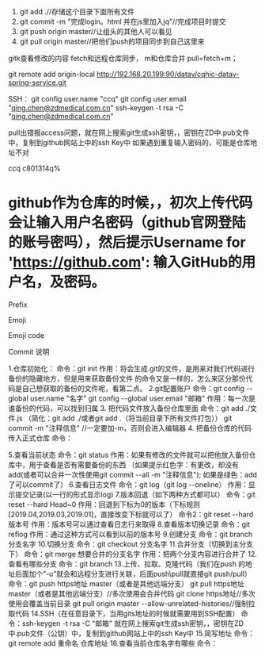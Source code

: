 <!--
 * @Description: In User Settings Edit * @Author: your name
 * @Date: 2019-09-03 10:52:16
 * @LastEditTime: 2019-09-03 11:00:14
 * @LastEditors: Please set LastEditors
 -->


1. git add .//存储这个目录下面所有文件
2. git commit -m "完成login。html 并在js里加入jq"//完成项目时提交
3. git push origin master//让组头的其他人可以看见
4. git pull origin master//把他们push的项目同步到自己这里来






gitk查看修改的内容
fetch和远程仓库同步，
m和仓库合并
pull=fetch+m；


git remote add origin-local  http://192.168.20.199:90/datav/cqhic-datav-spring-service.git




SSH：
git config user.name "ccq"
git config user.email "qing.chen@zdmedical.com.cn" 
ssh-keygen -t rsa -C "qing.chen@zdmedical.com.cn"


pull出错报access问题，就在网上搜索git生成ssh密钥，，密钥在ZD中.pub文件中，复制到github网站上中的ssh Key中
如果遇到重复输入密码的，可能是仓库地址不对






ccq
c801314q%


github作为仓库的时候，，初次上传代码会让输入用户名密码（github官网登陆的账号密吗），然后提示Username for 'https://github.com':
输入GitHub的用户名，及密码。
====================================================

Prefix

Emoji

Emoji code

Commit 说明





1.仓库初始化：
   命令：git init
   作用：将会生成.git的文件，是用来对我们代码进行备份的隐藏地方，但是用来获取备份文件
   的命令又是一样的，怎么来区分那份代码是自己想获取的备份的文件呢，看第二点。
2.git配置账户
   命令：git config --global user.name "名字"
         git config --global user.email "邮箱"
    作用：每一次是谁备份的代码，可以找到归属
3. 把代码文件放入备份仓库里面
    命令：git add ./文件.js   （简化：git add ./或者git add .（将当前目录下所有文件打包））
          git commit -m "注释信息"     //一定要加-m，否则会进入编辑器
4. 把备份仓库的代码传入正式仓库
    命令：


5.查看当前状态
    命令：git status
    作用：如果有修改的文件就可以把他放入备份仓库中，用于查看是否有需要备份的东西
          （如果提示红色字：有更改，却没有add(或者可以合并一次性使用git commit --all -m "注释信息");
          如果是绿色：add了可以commit了）
6.查看日志文件
   命令：git log（git log --oneline）
   作用：显示提交记录(以一行的形式显示log)
7.版本回退（如下两种方式都可以）
   命令：git reset --hard Head~0
   作用：回退到下标为0的版本（下标规则[2019.04,2019.03,2019.01]，直接改变下标就可以了）
   命令2：git reset --hard 版本号
   作用：版本号可以通过查看日志行来取得
8.查看版本切换记录
   命令：git reflog
   作用：通过这种方式可以看到以前的版本号
9.创建分支
  命令：git branch 分支名字
10.切换分支
  命令：git checkout 分支名字
11.合并分支（切换到主分支下）
  命令：git merge 想要合并的分支名字
  作用：把两个分支内容进行合并了
12.查看有哪些分支
  命令：git branch
13.上传、拉取、克隆代码（我们在push 的地址后面加个“-u”就会和远程分支进行关联，后面push\pull就直接git push/pull）
    命令：git push https地址 master（或者是其他远端分支）
          git pull https地址 master（或者是其他远端分支）//多次使用会合并代码
          git clone https地址//多次使用会覆盖当前目录
          git pull origin master --allow-unrelated-histories//强制拉取代码
14.SSH（在任意目录下，当用gits地址的时候就需要用到SSH配置）
   命令：ssh-keygen -t rsa -C "邮箱"
         就在网上搜索git生成ssh密钥，，密钥在ZD中.pub文件（公钥）中，复制到github网站上中的ssh Key中
15.简写地址
   命令：git remote add 重命名 仓库地址
16.查看当前仓库名字有哪些
   命令：
   








































































































